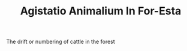 ---
title: Agistatio Animalium In For-Esta
letter: A
permalink: "/definitions/agistatio-animalium-in-for-esta.html"
body: The drift or numbering of cattle in the forest
published_at: '2018-07-07'
source: Black's Law Dictionary
layout: post
---
